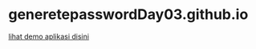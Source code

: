 # generetepasswordDay03.github.io

[lihat demo aplikasi disini](https://siprianusevin.github.io/generetepasswordDay03.github.io/)
